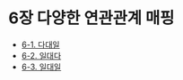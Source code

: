 # 6장 다양한 연관관계 매핑   
- [6-1. 다대일](6-1.%EB%8B%A4%EB%8C%80%EC%9D%BC.md)
- [6-2. 일대다](6-2.%EC%9D%BC%EB%8C%80%EB%8B%A4.md)
- [6-3. 일대일](6-3.%EC%9D%BC%EB%8C%80%EC%9D%BC.md)